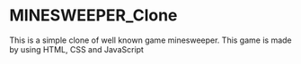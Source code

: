 # MINESWEEPER_Clone
This is a simple clone of well known game minesweeper.
This game is made by using HTML, CSS and JavaScript
